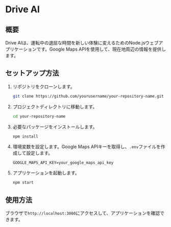 # Drive AI

## 概要
Drive AIは、運転中の退屈な時間を新しい体験に変えるためのNode.jsウェブアプリケーションです。Google Maps APIを使用して、現在地周辺の情報を提供します。

## セットアップ方法

1. リポジトリをクローンします。
    ```bash
    git clone https://github.com/yourusername/your-repository-name.git
    ```

2. プロジェクトディレクトリに移動します。
    ```bash
    cd your-repository-name
    ```

3. 必要なパッケージをインストールします。
    ```bash
    npm install
    ```

4. 環境変数を設定します。Google Maps APIキーを取得し、`.env`ファイルを作成して設定します。
    ```plaintext
    GOOGLE_MAPS_API_KEY=your_google_maps_api_key
    ```

5. アプリケーションを起動します。
    ```bash
    npm start
    ```

## 使用方法
ブラウザで`http://localhost:3000`にアクセスして、アプリケーションを確認できます。

